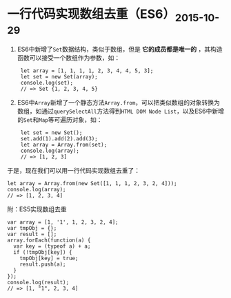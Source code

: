<h1>一行代码实现数组去重（ES6）<sub>2015-10-29</sub></h1>

1. ES6中新增了`Set`数据结构，类似于数组，但是 **它的成员都是唯一的** ，其构造函数可以接受一个数组作为参数，如：

        let array = [1, 1, 1, 1, 2, 3, 4, 4, 5, 3];
        let set = new Set(array);
        console.log(set);
        // => Set {1, 2, 3, 4, 5}
    
2. ES6中`Array`新增了一个静态方法`Array.from`，可以把类似数组的对象转换为数组，如通过`querySelectAll`方法得到`HTML DOM Node List`，以及ES6中新增的`Set`和`Map`等可遍历对象，如：
        
        let set = new Set();
        set.add(1).add(2).add(3);
        let array = Array.from(set);
        console.log(array);
        // => [1, 2, 3]
        
于是，现在我们可以用一行代码实现数组去重了：

    let array = Array.from(new Set([1, 1, 1, 2, 3, 2, 4]));
    console.log(array);
    // => [1, 2, 3, 4]
    
附：ES5实现数组去重

    var array = [1, '1', 1, 2, 3, 2, 4];
    var tmpObj = {};
    var result = [];
    array.forEach(function(a) {
      var key = (typeof a) + a;
      if (!tmpObj[key]) {
        tmpObj[key] = true;
        result.push(a);
      }
    });
    console.log(result);
    // => [1, "1", 2, 3, 4]
    